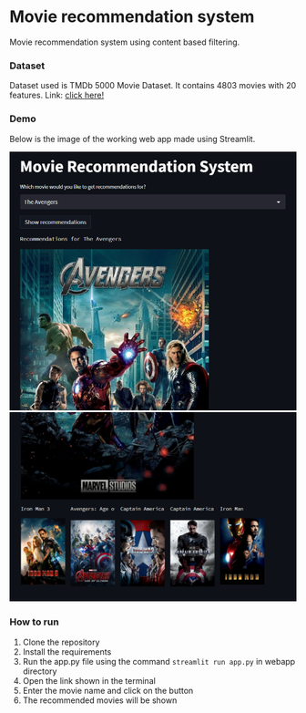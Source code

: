 # Movie recommendation system

Movie recommendation system using content based filtering.

### Dataset

Dataset used is TMDb 5000 Movie Dataset. It contains 4803 movies with 20 features.
Link: [click here!](https://www.kaggle.com/datasets/tmdb/tmdb-movie-metadata?select=tmdb_5000_movies.csv)

### Demo

Below is the image of the working web app made using Streamlit.

![Demo](images/demo-1.png)
![Demo](images/demo-2.png)

### How to run

1. Clone the repository
2. Install the requirements
3. Run the app.py file using the command `streamlit run app.py` in webapp directory
4. Open the link shown in the terminal
5. Enter the movie name and click on the button
6. The recommended movies will be shown